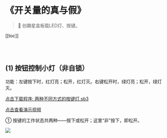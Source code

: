 # 《开关量的真与假》

> 🧰 创趣星盒板载LED灯、按键。

[[toc]]

<br><br>

## (1) 按钮控制小灯（非自锁）

功能：左键按下时，红灯亮；松开，红灯灭。右键松开时，绿灯亮；松开，绿灯灭。

<a href="/tutorial/starbox_yj/sb3/02/两种不同方式的按键灯.sb3">点击下载程序: 两种不同方式的按键灯.sb3</a>

<a href="https://www.cfunworld.com" target="_blank">点击查看演示视频</a>

① 按键的工作状态共两种——按下或松开；这里“非”按下，即松开。

<img src="/images/02/两种不同方式的按键灯.png">








